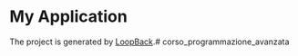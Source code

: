 # My Application

The project is generated by [LoopBack](http://loopback.io).# corso_programmazione_avanzata
